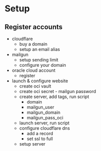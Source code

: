 # Setup

## Register accounts

* cloudflare
    * buy a domain
    * setup an email alias
* mailgun
    * setup sending limit
    * configure your domain
* oracle cloud account
    * register
* launch & configure website
    * create oci vault
    * create oci secret - mailgun password
    * create server, add tags, run script
        * domain
        * mailgun_user
        * mailgun_domain
        * mailgun_pass_oci
    * launch server, run script
    * configure cloudflare dns
        * add a record
        * set ssl to full
    * setup server
